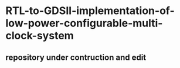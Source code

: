 # RTL-to-GDSII-implementation-of-low-power-configurable-multi-clock-system
## repository under contruction and edit 
